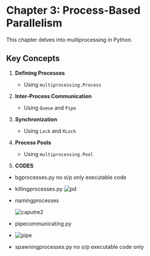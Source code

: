 # Chapter 3: Process-Based Parallelism

This chapter delves into multiprocessing in Python.

## Key Concepts
1. **Defining Processes**
   - Using `multiprocessing.Process`

2. **Inter-Process Communication**
   - Using `Queue` and `Pipe`

3. **Synchronization**
   - Using `Lock` and `RLock`

4. **Process Pools**
   - Using `multiprocessing.Pool`

5. **CODES**
  - bgprocesses.py
    no o/p only executable code
    
  - killingprocesses.py
    ![pd](https://github.com/user-attachments/assets/8c2919df-e837-4f87-b051-2460f5c320d0)

  - namingprocesses
    
    ![caputre2](https://github.com/user-attachments/assets/0b728037-525c-4e38-a195-c1f99800f381)

  - pipecommunicating.py
  - ![pipe](https://github.com/user-attachments/assets/39191ce5-c04b-491d-9617-a802454dee6d)

  - spawningprocesses.py
    no o/p executable code only
   

